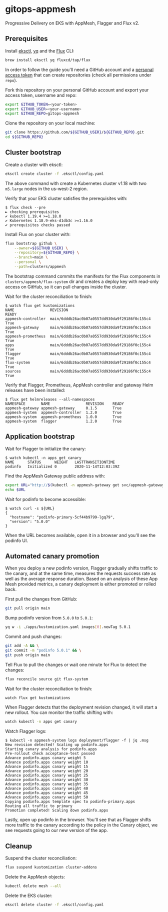 # gitops-appmesh

Progressive Delivery on EKS with AppMesh, Flagger and Flux v2.

## Prerequisites

Install [eksctl](https://eksctl.io/), [yq](https://mikefarah.gitbook.io/yq/)
and the [Flux](https://github.com/fluxcd/flux2) CLI:

```sh
brew install eksctl yq fluxcd/tap/flux
```

In order to follow the guide you'll need a GitHub account and a
[personal access token](https://help.github.com/en/github/authenticating-to-github/creating-a-personal-access-token-for-the-command-line)
that can create repositories (check all permissions under `repo`).

Fork this repository on your personal GitHub account and export your access token, username and repo:

```sh
export GITHUB_TOKEN=<your-token>
export GITHUB_USER=<your-username>
export GITHUB_REPO=gitops-appmesh
```

Clone the repository on your local machine:

```sh
git clone https://github.com/${GITHUB_USER}/${GITHUB_REPO}.git
cd ${GITHUB_REPO}
```

## Cluster bootstrap

Create a cluster with eksctl:

```sh
eksctl create cluster -f .eksctl/config.yaml
```

The above command with create a Kubernetes cluster v1.18 with two `m5.large` nodes in the us-west-2 region.

Verify that your EKS cluster satisfies the prerequisites with:

```console
$ flux check --pre
► checking prerequisites
✔ kubectl 1.19.4 >=1.18.0
✔ Kubernetes 1.18.9-eks-d1db3c >=1.16.0
✔ prerequisites checks passed
```

Install Flux on your cluster with:

```sh
flux bootstrap github \
    --owner=${GITHUB_USER} \
    --repository=${GITHUB_REPO} \
    --branch=main \
    --personal \
    --path=clusters/appmesh
```

The bootstrap command commits the manifests for the Flux components in `clusters/appmesh/flux-system` dir
and creates a deploy key with read-only access on GitHub, so it can pull changes inside the cluster.

Wait for the cluster reconciliation to finish:

```console
$ watch flux get kustomizations 
NAME              	REVISION                                     	READY
appmesh-controller	main/6dddb26ac0b07a0557dd930da9f29186f0c155c4	True
appmesh-gateway   	main/6dddb26ac0b07a0557dd930da9f29186f0c155c4	True
appmesh-prometheus	main/6dddb26ac0b07a0557dd930da9f29186f0c155c4	True
apps              	main/6dddb26ac0b07a0557dd930da9f29186f0c155c4	True
flagger           	main/6dddb26ac0b07a0557dd930da9f29186f0c155c4	True
flux-system       	main/6dddb26ac0b07a0557dd930da9f29186f0c155c4	True
sources           	main/6dddb26ac0b07a0557dd930da9f29186f0c155c4	True
```

Verify that Flagger, Prometheus, AppMesh controller and gateway Helm releases have been installed:

```console
$ flux get helmreleases --all-namespaces 
NAMESPACE      	NAME              	REVISION	READY
appmesh-gateway	appmesh-gateway   	0.1.5   	True
appmesh-system 	appmesh-controller	1.2.0   	True
appmesh-system 	appmesh-prometheus	1.0.0   	True
appmesh-system 	flagger           	1.2.0   	True
```

## Application bootstrap

Wait for Flagger to initialize the canary:

```console
$ watch kubectl -n apps get canary
NAME      STATUS      WEIGHT   LASTTRANSITIONTIME
podinfo   Initialized 0        2020-11-14T12:03:39Z
```

Find the AppMesh Gateway public address with:

```sh
export URL="http://$(kubectl -n appmesh-gateway get svc/appmesh-gateway -o jsonpath='{.status.loadBalancer.ingress[0].hostname}')"
echo $URL
```

Wait for podinfo to become accessible:

```console
$ watch curl -s ${URL}
{
  "hostname": "podinfo-primary-5cf44b9799-lgq79",
  "version": "5.0.0"
}
```

When the URL becomes available, open it in a browser and you'll see the podinfo UI.

## Automated canary promotion

When you deploy a new podinfo version, Flagger gradually shifts traffic to the canary,
and at the same time, measures the requests success rate as well as the average response duration.
Based on an analysis of these App Mesh provided metrics, a canary deployment is either promoted or rolled back.

First pull the changes from GitHub:

```sh
git pull origin main
```

Bump podinfo version from `5.0.0` to `5.0.1`:

```sh
yq w -i ./apps/kustomization.yaml images[0].newTag 5.0.1
```

Commit and push changes:

```sh
git add -A && \
git commit -m "podinfo 5.0.1" && \
git push origin main
```

Tell Flux to pull the changes or wait one minute for Flux to detect the changes:

```sh
flux reconcile source git flux-system
```

Wait for the cluster reconciliation to finish:

```sh
watch flux get kustomizations
```

When Flagger detects that the deployment revision changed, it will start a new rollout.
You can monitor the traffic shifting with:

```sh
watch kubectl -n apps get canary
```

Watch Flagger logs:

```console
$ kubectl -n appmesh-system logs deployment/flagger -f | jq .msg
New revision detected! Scaling up podinfo.apps
Starting canary analysis for podinfo.apps
Pre-rollout check acceptance-test passed
Advance podinfo.apps canary weight 5
Advance podinfo.apps canary weight 10
Advance podinfo.apps canary weight 15
Advance podinfo.apps canary weight 20
Advance podinfo.apps canary weight 25
Advance podinfo.apps canary weight 30
Advance podinfo.apps canary weight 35
Advance podinfo.apps canary weight 40
Advance podinfo.apps canary weight 45
Advance podinfo.apps canary weight 50
Copying podinfo.apps template spec to podinfo-primary.apps
Routing all traffic to primary
Promotion completed! Scaling down podinfo.apps
```

Lastly, open up podinfo in the browser. You'll see that as Flagger shifts more traffic
to the canary according to the policy in the Canary object,
we see requests going to our new version of the app.

## Cleanup

Suspend the cluster reconciliation:

```sh
flux suspend kustomization cluster-addons
```

Delete the AppMesh objects:

```sh
kubectl delete mesh --all
```

Delete the EKS cluster:

```sh
eksctl delete cluster -f .eksctl/config.yaml
```
